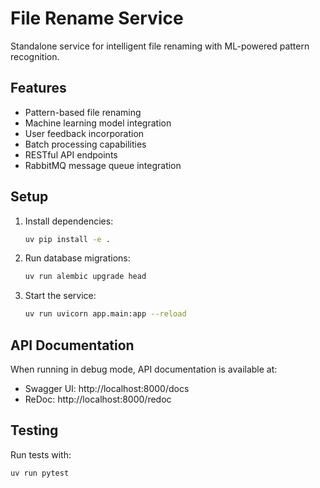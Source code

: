 # File Rename Service

Standalone service for intelligent file renaming with ML-powered pattern recognition.

## Features

- Pattern-based file renaming
- Machine learning model integration
- User feedback incorporation
- Batch processing capabilities
- RESTful API endpoints
- RabbitMQ message queue integration

## Setup

1. Install dependencies:
   ```bash
   uv pip install -e .
   ```

2. Run database migrations:
   ```bash
   uv run alembic upgrade head
   ```

3. Start the service:
   ```bash
   uv run uvicorn app.main:app --reload
   ```

## API Documentation

When running in debug mode, API documentation is available at:
- Swagger UI: http://localhost:8000/docs
- ReDoc: http://localhost:8000/redoc

## Testing

Run tests with:
```bash
uv run pytest
```
